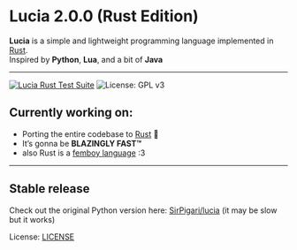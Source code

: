 # Lucia 2.0.0 (Rust Edition)

**Lucia** is a simple and lightweight programming language implemented in [Rust](https://www.rust-lang.org/).  
Inspired by **Python**, **Lua**, and a bit of **Java**

---
[![Lucia Rust Test Suite](https://github.com/SirPigari/lucia-rust/actions/workflows/run-tests.yml/badge.svg)](https://github.com/SirPigari/lucia-rust/actions/workflows/run-tests.yml)
![License: GPL v3](https://img.shields.io/badge/License-GPLv3-blue.svg)


## Currently working on:

- Porting the entire codebase to [Rust](https://www.rust-lang.org/) 🦀  
- It’s gonna be **BLAZINGLY FAST™**  
- also Rust is a [femboy language](https://www.reddit.com/r/feminineboys/comments/j91rv7/comment/g8gk0fy/?context=3) :3

---

## Stable release

Check out the original Python version here: [SirPigari/lucia](https://github.com/SirPigari/lucia) (it may be slow but it works)

License: [LICENSE](LICENSE)
